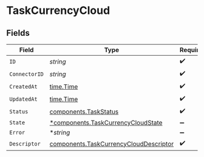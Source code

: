 # TaskCurrencyCloud


## Fields

| Field                                                                                            | Type                                                                                             | Required                                                                                         | Description                                                                                      |
| ------------------------------------------------------------------------------------------------ | ------------------------------------------------------------------------------------------------ | ------------------------------------------------------------------------------------------------ | ------------------------------------------------------------------------------------------------ |
| `ID`                                                                                             | *string*                                                                                         | :heavy_check_mark:                                                                               | N/A                                                                                              |
| `ConnectorID`                                                                                    | *string*                                                                                         | :heavy_check_mark:                                                                               | N/A                                                                                              |
| `CreatedAt`                                                                                      | [time.Time](https://pkg.go.dev/time#Time)                                                        | :heavy_check_mark:                                                                               | N/A                                                                                              |
| `UpdatedAt`                                                                                      | [time.Time](https://pkg.go.dev/time#Time)                                                        | :heavy_check_mark:                                                                               | N/A                                                                                              |
| `Status`                                                                                         | [components.TaskStatus](../../models/components/taskstatus.md)                                   | :heavy_check_mark:                                                                               | N/A                                                                                              |
| `State`                                                                                          | [*components.TaskCurrencyCloudState](../../models/components/taskcurrencycloudstate.md)          | :heavy_minus_sign:                                                                               | N/A                                                                                              |
| `Error`                                                                                          | **string*                                                                                        | :heavy_minus_sign:                                                                               | N/A                                                                                              |
| `Descriptor`                                                                                     | [components.TaskCurrencyCloudDescriptor](../../models/components/taskcurrencyclouddescriptor.md) | :heavy_check_mark:                                                                               | N/A                                                                                              |